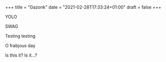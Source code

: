 +++
title = "Gazonk"
date = "2021-02-28T17:33:24+01:00"
draft = false
+++

YOLO

SWAG

Testing testing

O frabjous day

Is this it? Is it…?
